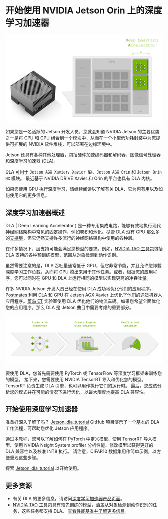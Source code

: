 # 开始使用 NVIDIA Jetson Orin 上的深度学习加速器

![](walsh-feature.png)

如果您是一名活跃的 Jetson 开发人员，您就会知道 NVIDIA Jetson 的主要优势之一是将 CPU 和 GPU 组合到一个模块中，从而在一个小型低功耗封装中为您提供可扩展的 NVIDIA 软件堆栈，可以部署在边缘环境中。

Jetson 还具有各种其他处理器，包括硬件加速编码器和解码器、图像信号处理器和深度学习加速器 (DLA)。

DLA 可用于 `Jetson AGX Xavier`、`Xavier NX`、`Jetson AGX Orin` 和 `Jetson Orin NX` 模块。 最近基于 NVIDIA DRIVE Xavier 和 Orin 的平台也具有 DLA 内核。

如果您使用 GPU 执行深度学习，请继续阅读以了解有关 DLA、它为何有用以及如何使用它的更多信息。

## 深度学习加速器概述

DLA ( Deep Learning Accelerator ) 是一种专用集成电路，能够有效地执行现代神经网络架构中常见的固定操作，例如卷积和池化。尽管 DLA 没有 GPU 那么多的[支持层](https://docs.nvidia.com/deeplearning/tensorrt/developer-guide/index.html#dla_layers)，但它仍然支持许多流行的神经网络架构中使用的各种层。

在许多情况下，层支持可能会满足您模型的要求。例如，[NVIDIA TAO 工具包](https://developer.nvidia.com/tao-toolkit)包括 DLA 支持的各种预训练模型，范围从对象检测到动作识别。

虽然需要注意的是，DLA 吞吐量通常低于 GPU，但它非常节能，并且允许您卸载深度学习工作负载，从而将 GPU 腾出来用于其他任务。或者，根据您的应用程序，您可以同时在 GPU 和 DLA 上运行相同的模型以实现更高的净吞吐量。

许多 NVIDIA Jetson 开发人员已经在使用 DLA 成功地优化他们的应用程序。 [Postmates ](https://developer.nvidia.com/blog/postmates-unveils-new-nvidia-jetson-agx-xavier-equipped-delivery-robot/)利用 DLA 和 GPU 在 Jetson AGX Xavier 上优化了他们的送货机器人应用程序。[菜鸟 ET](https://developer.download.nvidia.com/assets/embedded/downloads/jetson_solution_showcase-cainiao.pdf?yFFm9UMqDqRoAZ9RfO4YPFsAVPQrJRU82qykdB3SWhcTyHJAbIqbJTbHLwMclqkvBZ0LeDWbHEl0GytdMjeitzyrDbI8LP1zUiC_E_C5Ce3S-jON-zARdra9eV9tYwnRoRA1zo84SDQgVKt0xf0hVsWUHKCkqwl28Vcy_Sg&t=eyJscyI6ImdzZW8iLCJsc2QiOiJodHRwczpcL1wvd3d3Lmdvb2dsZS5jb21cLyJ9) 实验室使用 DLA 优化他们的物流车辆。如果您希望全面优化您的应用程序，那么 DLA 是 Jetson 曲目中需要考虑的重要部分。

![](welsh-1.png)


要使用 DLA，您首先需要使用 PyTorch 或 TensorFlow 等深度学习框架来训练您的模型。 接下来，您需要使用 NVIDIA TensorRT 导入和优化您的模型。 TensorRT 负责生成 DLA 引擎，也可以用作执行它们的运行时。 最后，您应该分析您的模式并在可能的情况下进行优化，以最大限度地提高 DLA 兼容性。

## 开始使用深度学习加速器


准备好深入了解了吗？ [Jetson_dla_tutorial](https://github.com/NVIDIA-AI-IOT/jetson_dla_tutorial) GitHub 项目演示了一个基本的 DLA 工作流程，可帮助您优化 Jetson 应用程序。

通过本教程，您可以了解如何在 PyTorch 中定义模型、使用 TensorRT 导入模型、使用 NVIDIA Nsight System profiler 分析性能、修改模型以获得更好的 DLA 兼容性以及校准 INT8 执行。 请注意，CIFAR10 数据集用作简单示例，以方便重现这些步骤。

探索 [Jetson_dla_tutorial](https://github.com/NVIDIA-AI-IOT/jetson_dla_tutorial) 以开始使用。

## 更多资源
* 有关 DLA 的更多信息，请访问[深度学习加速器产品页面](https://developer.nvidia.com/deep-learning-accelerator)。
* [NVIDIA TAO 工具包](https://developer.nvidia.com/tao-toolkit)具有预先训练的模型，涵盖从对象检测到动作识别的任务，这些任务都支持 DLA。 [查看性能基准并了解更多信息](https://developer.nvidia.com/tao-toolkit)。





































